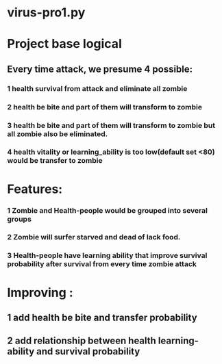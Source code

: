 # virus-pro1.py
# Project base logical
## Every time attack, we presume 4 possible: 
### 1 health survival from attack and eliminate all zombie
### 2 health be bite and part of them will transform to zombie
### 3 health be bite and part of them will transform to zombie but all zombie also be eliminated.
### 4 health vitality or learning_ability is too low(default set <80) would be transfer to zombie

# Features:
### 1 Zombie and Health-people would be grouped into several groups
### 2 Zombie will surfer starved and dead of lack food.
### 3 Health-people have learning ability that improve survival probability after survival from every time zombie attack

# Improving :
## 1 add health be bite and transfer probability
## 2 add relationship between health learning-ability and survival probability